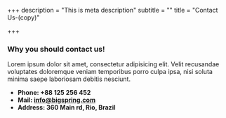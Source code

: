 +++
description = "This is meta description"
subtitle = ""
title = "Contact Us-(copy)"

+++
### Why you should contact us!
Lorem ipsum dolor sit amet, consectetur adipisicing elit. Velit recusandae voluptates doloremque veniam temporibus porro culpa ipsa, nisi soluta minima saepe laboriosam debitis nesciunt.

* **Phone: +88 125 256 452** 
* **Mail: info@bigspring.com**
* **Address: 360 Main rd, Rio, Brazil**